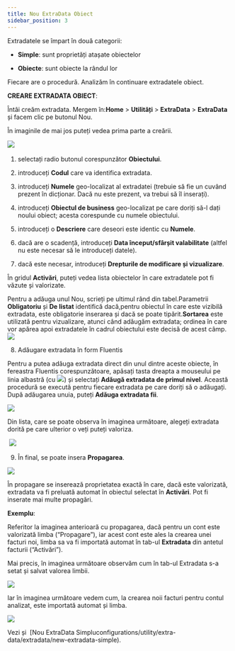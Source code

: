 ```yaml
---
title: Nou ExtraData Obiect
sidebar_position: 3
---
```


Extradatele se împart în două categorii:

- **Simple**: sunt proprietăți atașate obiectelor

- **Obiecte**: sunt obiecte la rândul lor



Fiecare are o procedură. Analizăm în continuare extradatele obiect.



**CREARE EXTRADATA OBIECT**:



Întâi creăm extradata. Mergem în:**Home** > **Utilități** > **ExtraData** > **ExtraData** și facem clic pe butonul Nou.



În imaginile de mai jos puteți vedea prima parte a creării.

![](/img/ro-RO/configurations/utility/extradata/new-extradata-object/image01.png) 

1. selectați radio butonul corespunzător **Obiectului**.

2. introduceți **Codul** care va identifica extradata.

3. introduceți **Numele** geo-localizat al extradatei (trebuie să fie un cuvând prezent în dicționar. Dacă nu este prezent, va trebui să îl inserați).

4. introduceți **Obiectul de business** geo-localizat pe care doriți să-l dați noului obiect; acesta corespunde cu numele obiectului.

5. introduceți o **Descriere** care deseori este identic cu **Numele**.

6. dacă are o scadență, introduceți **Data început/sfârșit valabilitate** (altfel nu este necesar să le introduceți datele).

7. dacă este necesar, introduceți **Drepturile de modificare **și** vizualizare**.



În gridul **Activări**, puteți vedea lista obiectelor în care extradatele pot fi văzute și valorizate.



Pentru a adăuga unul Nou, scrieți pe ultimul rând din tabel.Parametrii **Obligatoriu** și **De listat** identifică dacă,pentru obiectul în care este vizibilă extradata, este obligatorie inserarea și dacă se poate tipărit.**Sortarea** este utilizată pentru vizualizare, atunci când adăugăm extradata; ordinea în care vor apărea apoi extradatele în cadrul obiectului este decisă de acest câmp.![](/img/ro-RO/configurations/utility/extradata/new-extradata-object/image02.png)

8. Adăugare extradata în form Fluentis

Pentru a putea adăuga extradata direct din unul dintre aceste obiecte, în fereastra Fluentis corespunzătoare, apăsați tasta dreapta a mouseului pe linia albastră (cu ![](/img/ro-RO/configurations/utility/extradata/new-extradata-object/image03.png)) și selectați **Adăugă extradata de primul nivel**. Această procedură se execută pentru fiecare extradata pe care doriți să o adăugați. După adăugarea unuia, puteți **Adăuga extradata fii**.

![](/img/ro-RO/configurations/utility/extradata/new-extradata-object/image04.png)

Din lista, care se poate observa în imaginea următoare, alegeți extradata dorită pe care ulterior o veți puteți valoriza.

 ![](/img/ro-RO/configurations/utility/extradata/new-extradata-object/image05.png)

9. În final, se poate insera **Propagarea**.

![](/img/ro-RO/configurations/utility/extradata/new-extradata-object/image06.png)


În propagare se inserează proprietatea exactă în care, dacă este valorizată, extradata va fi preluată automat în obiectul selectat în **Activări**. Pot fi inserate mai multe propagări.


**Exemplu**: 

Referitor la imaginea anterioară cu propagarea, dacă pentru un cont este valorizată limba (“Propagare”), iar acest cont este ales la crearea unei facturi noi, limba sa va fi importată automat în tab-ul **Extradata** din antetul facturii (“Activări”).

Mai precis, în imaginea următoare observăm cum în tab-ul Extradata s-a setat și salvat valorea limbii.

![](/img/ro-RO/configurations/utility/extradata/new-extradata-object/image07.png)


Iar în imaginea următoare vedem cum, la crearea noii facturi pentru contul analizat, este importată automat și limba.

![](/img/ro-RO/configurations/utility/extradata/new-extradata-object/image08.png)

Vezi și  [Nou ExtraData Simpluconfigurations/utility/extra-data/extradata/new-extradata-simple).







